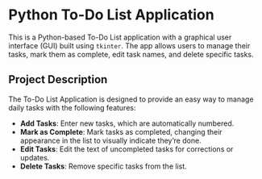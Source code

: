 # Python To-Do List Application

This is a Python-based To-Do List application with a graphical user interface (GUI) built using `tkinter`. The app allows users to manage their tasks, mark them as complete, edit task names, and delete specific tasks.

## Project Description

The To-Do List Application is designed to provide an easy way to manage daily tasks with the following features:
- **Add Tasks**: Enter new tasks, which are automatically numbered.
- **Mark as Complete**: Mark tasks as completed, changing their appearance in the list to visually indicate they’re done.
- **Edit Tasks**: Edit the text of uncompleted tasks for corrections or updates.
- **Delete Tasks**: Remove specific tasks from the list.
